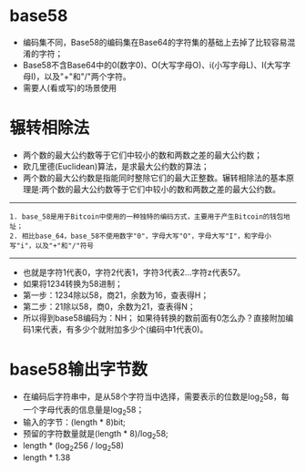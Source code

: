 # base58
- 编码集不同，Base58的编码集在Base64的字符集的基础上去掉了比较容易混淆的字符；
- Base58不含Base64中的0(数字0)、O(大写字母O)、i(小写字母L)、I(大写字母I)，以及"+"和"/"两个字符。
- 需要人(看或写)的场景使用

# 辗转相除法
- 两个数的最大公约数等于它们中较小的数和两数之差的最大公约数；
- 欧几里德(Euclidean)算法，是求最大公约数的算法；
- 两个数的最大公约数是指能同时整除它们的最大正整数。辗转相除法的基本原理是:两个数的最大公约数等于它们中较小的数和两数之差的最大公约数。
---
    1. base_58是用于Bitcoin中使用的一种独特的编码方式，主要用于产生Bitcoin的钱包地址；
    2. 相比base_64，base_58不使用数字"0"，字母大写"O"，字母大写"I"，和字母小写"i"，以及"+"和"/"符号
---
- 也就是字符1代表0，字符2代表1，字符3代表2...字符z代表57。
- 如果将1234转换为58进制；
- 第一步：1234除以58，商21，余数为16，查表得H；
- 第二步：21除以58，商0，余数为21，查表得N；
- 所以得到base58编码为：NH；
如果待转换的数前面有0怎么办？直接附加编码1来代表，有多少个就附加多少个(编码中1代表0)。
# base58输出字节数
- 在编码后字符串中，是从58个字符当中选择，需要表示的位数是log<sub>2</sub>58，每一个字母代表的信息量是log<sub>2</sub>58；
- 输入的字节：(length * 8)bit;
- 预留的字符数量就是(length * 8)/log<sub>2</sub>58;
- length * (log<sub>2</sub>256 / log<sub>2</sub>58)
- length * 1.38